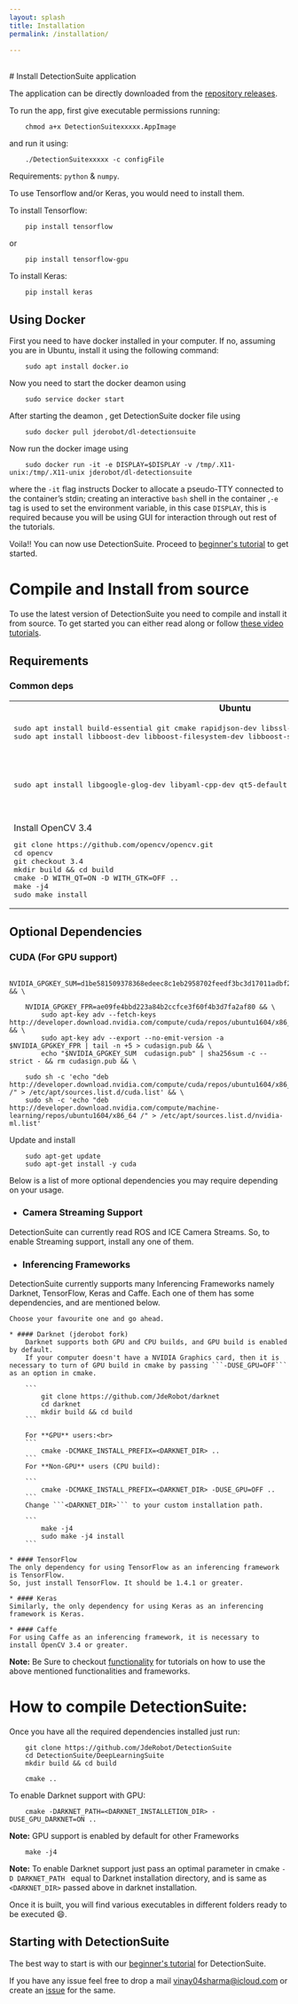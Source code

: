 ```yaml
---
layout: splash
title: Installation
permalink: /installation/

---
```


<br>
# Install DetectionSuite application
 
The application can be directly downloaded from the [repository releases](https://github.com/JdeRobot/DetectionSuite/releases/tag/continuous).

To run the app, first give executable permissions running:  
```
    chmod a+x DetectionSuitexxxxx.AppImage
```
and run it using:  
```
    ./DetectionSuitexxxxx -c configFile
```


Requirements: `python` & `numpy`.

To use Tensorflow and/or Keras, you would need to install them.

To install Tensorflow:
```
    pip install tensorflow
```
or

```
    pip install tensorflow-gpu
```
To install Keras:
```
    pip install keras
```

## Using Docker  
First you need to have docker installed in your computer. If no, assuming you are in Ubuntu, install it using the following command:

```
    sudo apt install docker.io
```

Now you need to start the docker deamon using
```
    sudo service docker start
```

After starting the deamon , get DetectionSuite docker file using
```
    sudo docker pull jderobot/dl-detectionsuite
```

Now run the docker image using
```
    sudo docker run -it -e DISPLAY=$DISPLAY -v /tmp/.X11-unix:/tmp/.X11-unix jderobot/dl-detectionsuite
```
where the ```-it``` flag instructs Docker to allocate a pseudo-TTY connected to the container’s stdin; creating an interactive ```bash``` shell in the container ,```-e``` tag is used to set the environment variable, in this case ```DISPLAY```, this is required because you will be using GUI for interaction through out rest of the tutorials.

Voila!! You can now use DetectionSuite. Proceed to [beginner's tutorial](../resources/tutorial/) to get started.

# Compile and Install from source
To use the latest version of DetectionSuite you need to compile and install it from source.
To get started you can either read along or follow [these video tutorials](https://www.youtube.com/watch?v=HYuFFTnEn5s&list=PLgB5c9xg9C91DJ30WFlHfHAhMECeho-gU).
## Requirements

### Common deps


<table>
<tr>
<td>
<center><b>Ubuntu</b></center>
</td>
<td>
<center><b>MacOS</b></center>
</td>
</tr>
<tr>
<td>
<pre>
sudo apt install build-essential git cmake rapidjson-dev libssl-dev
sudo apt install libboost-dev libboost-filesystem-dev libboost-system-dev libboost-program-options-dev
</pre>
</td>
<td>
<pre>
sudo easy_install numpy
brew install cmake boost rapidjson
</pre>
</td>
</tr>
<tr>
<td>
<pre>
sudo apt install libgoogle-glog-dev libyaml-cpp-dev qt5-default libqt5svg5-dev
</pre>
</td>
<td>
<pre>
brew install glog yaml-cpp qt
</pre>
<br/>
Also, just add qt in your PATH by running:<br/>
<pre>
echo 'export PATH="/usr/local/opt/qt/bin:$PATH"' >> ~/.bash_profile
</pre>
</td>
</tr>
<tr>
<td>
Install OpenCV 3.4
<pre>
git clone https://github.com/opencv/opencv.git
cd opencv
git checkout 3.4
mkdir build && cd build
cmake -D WITH_QT=ON -D WITH_GTK=OFF ..
make -j4
sudo make install
</pre>
</td>
<td>
<pre>
brew install opencv
</pre>

</td>
</tr>
</table>

## Optional Dependencies

### CUDA (For GPU support)

```
    NVIDIA_GPGKEY_SUM=d1be581509378368edeec8c1eb2958702feedf3bc3d17011adbf24efacce4ab5 && \

    NVIDIA_GPGKEY_FPR=ae09fe4bbd223a84b2ccfce3f60f4b3d7fa2af80 && \
        sudo apt-key adv --fetch-keys http://developer.download.nvidia.com/compute/cuda/repos/ubuntu1604/x86_64/7fa2af80.pub && \
        sudo apt-key adv --export --no-emit-version -a $NVIDIA_GPGKEY_FPR | tail -n +5 > cudasign.pub && \
        echo "$NVIDIA_GPGKEY_SUM  cudasign.pub" | sha256sum -c --strict - && rm cudasign.pub && \

    sudo sh -c 'echo "deb http://developer.download.nvidia.com/compute/cuda/repos/ubuntu1604/x86_64 /" > /etc/apt/sources.list.d/cuda.list' && \
    sudo sh -c 'echo "deb http://developer.download.nvidia.com/compute/machine-learning/repos/ubuntu1604/x86_64 /" > /etc/apt/sources.list.d/nvidia-ml.list'
```

Update and install

```
    sudo apt-get update
    sudo apt-get install -y cuda
```

Below is a list of more optional dependencies you may require depending on your usage.

* ### Camera Streaming Support
DetectionSuite can currently read ROS and ICE Camera Streams. So, to enable Streaming support, install any one of them.

* ### Inferencing Frameworks
DetectionSuite currently supports many Inferencing Frameworks namely Darknet, TensorFlow, Keras and Caffe.
Each one of them has some dependencies, and are mentioned below.

    Choose your favourite one and go ahead.

    * #### Darknet (jderobot fork)
        Darknet supports both GPU and CPU builds, and GPU build is enabled by default.
        If your computer doesn't have a NVIDIA Graphics card, then it is necessary to turn of GPU build in cmake by passing ```-DUSE_GPU=OFF``` as an option in cmake.
        
        ```
            git clone https://github.com/JdeRobot/darknet
            cd darknet
            mkdir build && cd build
        ```
        
        For **GPU** users:<br>
        ```
            cmake -DCMAKE_INSTALL_PREFIX=<DARKNET_DIR> ..
        ```
        For **Non-GPU** users (CPU build):
        
        ```
            cmake -DCMAKE_INSTALL_PREFIX=<DARKNET_DIR> -DUSE_GPU=OFF ..
        ```
        Change ```<DARKNET_DIR>``` to your custom installation path.
        
        ``` 
            make -j4
            sudo make -j4 install
        ``` 

    * #### TensorFlow
    The only dependency for using TensorFlow as an inferencing framework is TensorFlow.
    So, just install TensorFlow. It should be 1.4.1 or greater.

    * #### Keras
    Similarly, the only dependency for using Keras as an inferencing framework is Keras.
    
    * #### Caffe
    For using Caffe as an inferencing framework, it is necessary to install OpenCV 3.4 or greater.


**Note:** Be Sure to checkout [functionality](../functionality/command_line_application) for tutorials on how to use the above mentioned functionalities and frameworks.  

# How to compile DetectionSuite:

Once you have all the required dependencies installed just run:

```
    git clone https://github.com/JdeRobot/DetectionSuite
    cd DetectionSuite/DeepLearningSuite
    mkdir build && cd build
```
```
    cmake ..
```
To enable Darknet support with GPU:
```
    cmake -DARKNET_PATH=<DARKNET_INSTALLETION_DIR> -DUSE_GPU_DARKNET=ON ..
```
**Note:** GPU support is enabled by default for other Frameworks
```
    make -j4
```

**Note:** To enable Darknet support just pass an optimal parameter in cmake `-D DARKNET_PATH ` equal to Darknet installation directory, and is same as `<DARKNET_DIR>` passed above in darknet installation.

Once it is built, you will find various executables in different folders ready to be executed :smile:.

## Starting with DetectionSuite
The best way to start is with our [beginner's tutorial](../resources/tutorial/) for DetectionSuite.

If you have any issue feel free to drop a mail <vinay04sharma@icloud.com> or create an [issue](https://github.com/JdeRobot/DetectionSuite/issues) for the same.